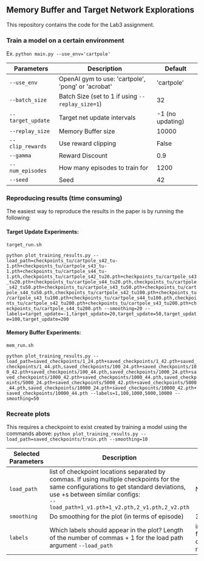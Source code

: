 ## Memory Buffer and Target Network Explorations
This repository contains the code for the Lab3 assignment.

### Train a model on a certain environment
Ex. `python main.py --use_env='cartpole'`

| Parameters | Description | Default 
| --- | --- | --- |
| `--use_env` | OpenAI gym to use: 'cartpole', 'pong' or 'acrobat' | 'cartpole'
| `--batch_size` | Batch Size (set to 1 if using `--replay_size=1`) | 32
| `--target_update` | Target net update intervals | -1 (no updating)
| `--replay_size` | Memory Buffer size | 10000
| `--clip_rewards` | Use reward clipping | False
| `--gamma` | Reward Discount | 0.9 
| `--num_episodes` | How many episodes to train for | 1200
| `--seed` | Seed | 42


### Reproducing results (time consuming)

The easiest way to reproduce the results in the paper is by running the following:

#### Target Update Experiments:

`target_run.sh`

```python plot_training_results.py --load_path=checkpoints_tu/cartpole_s42_tu-1.pth+checkpoints_tu/cartpole_s43_tu-1.pth+checkpoints_tu/cartpole_s44_tu-1.pth,checkpoints_tu/cartpole_s42_tu20.pth+checkpoints_tu/cartpole_s43_tu20.pth+checkpoints_tu/cartpole_s44_tu20.pth,checkpoints_tu/cartpole_s42_tu50.pth+checkpoints_tu/cartpole_s43_tu50.pth+checkpoints_tu/cartpole_s44_tu50.pth,checkpoints_tu/cartpole_s42_tu100.pth+checkpoints_tu/cartpole_s43_tu100.pth+checkpoints_tu/cartpole_s44_tu100.pth,checkpoints_tu/cartpole_s42_tu200.pth+checkpoints_tu/cartpole_s43_tu200.pth+checkpoints_tu/cartpole_s44_tu200.pth --smoothing=20 --labels=target_update=-1,target_update=20,target_update=50,target_update=100,target_update=200```

#### Memory Buffer Experiments:

`mem_run.sh`

```python plot_training_results.py --load_path=saved_checkpoints/1_24.pth+saved_checkpoints/1_42.pth+saved_checkpoints/1_44.pth,saved_checkpoints/100_24.pth+saved_checkpoints/100_42.pth+saved_checkpoints/100_44.pth,saved_checkpoints/1000_24.pth+saved_checkpoints/1000_42.pth+saved_checkpoints/1000_44.pth,saved_checkpoints/5000_24.pth+saved_checkpoints/5000_42.pth+saved_checkpoints/5000_44.pth,saved_checkpoints/10000_24.pth+saved_checkpoints/10000_42.pth+saved_checkpoints/10000_44.pth --labels=1,100,1000,5000,10000 --smoothing=50```


### Recreate plots
This requires a checkpoint to exist created by training a model using the commands above:
`python plot_training_results.py --load_path=saved_checkpoints/train.pth --smoothing=10`

| Selected Parameters | Description | Default 
| ---- | --- | --- |
| `load_path` | list of checkpoint locations separated by commas. If using multiple checkpoints for the same configurations to get standard deviations, use +s between similar configs: <br/> `--load_path=1_v1.pth+1_v2.pth,2_v1.pth,2_v2.pth` | None
| `smoothing` | Do smoothing for the plot (in terms of episode) | 32
| `labels` | Which labels should appear in the plot? Length of the number of commas + 1 for the load path argument `--load_path` | inherit from checkpoint names





